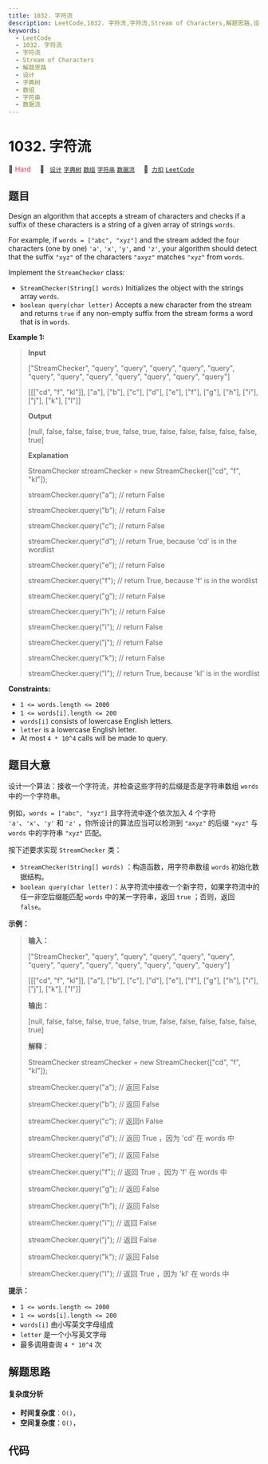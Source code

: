 ```yaml
---
title: 1032. 字符流
description: LeetCode,1032. 字符流,字符流,Stream of Characters,解题思路,设计,字典树,数组,字符串,数据流
keywords:
  - LeetCode
  - 1032. 字符流
  - 字符流
  - Stream of Characters
  - 解题思路
  - 设计
  - 字典树
  - 数组
  - 字符串
  - 数据流
---
```


# 1032. 字符流

🔴 <font color=#ff334b>Hard</font>&emsp; 🔖&ensp; [`设计`](/tag/design.md) [`字典树`](/tag/trie.md) [`数组`](/tag/array.md) [`字符串`](/tag/string.md) [`数据流`](/tag/data-stream.md)&emsp; 🔗&ensp;[`力扣`](https://leetcode.cn/problems/stream-of-characters) [`LeetCode`](https://leetcode.com/problems/stream-of-characters)

## 题目

Design an algorithm that accepts a stream of characters and checks if a suffix
of these characters is a string of a given array of strings `words`.

For example, if `words = ["abc", "xyz"]` and the stream added the four
characters (one by one) `'a'`, `'x'`, `'y'`, and `'z'`, your algorithm should
detect that the suffix `"xyz"` of the characters `"axyz"` matches `"xyz"` from
`words`.

Implement the `StreamChecker` class:

  * `StreamChecker(String[] words)` Initializes the object with the strings array `words`.
  * `boolean query(char letter)` Accepts a new character from the stream and returns `true` if any non-empty suffix from the stream forms a word that is in `words`.



**Example 1:**

> 
> 
> 
> 
> 
> **Input**
> 
> ["StreamChecker", "query", "query", "query", "query", "query", "query", "query", "query", "query", "query", "query", "query"]
> 
> [[["cd", "f", "kl"]], ["a"], ["b"], ["c"], ["d"], ["e"], ["f"], ["g"], ["h"], ["i"], ["j"], ["k"], ["l"]]
> 
> **Output**
> 
> [null, false, false, false, true, false, true, false, false, false, false, false, true]
> 
> 
> 
> **Explanation**
> 
> StreamChecker streamChecker = new StreamChecker(["cd", "f", "kl"]);
> 
> streamChecker.query("a"); // return False
> 
> streamChecker.query("b"); // return False
> 
> streamChecker.query("c"); // return False
> 
> streamChecker.query("d"); // return True, because 'cd' is in the wordlist
> 
> streamChecker.query("e"); // return False
> 
> streamChecker.query("f"); // return True, because 'f' is in the wordlist
> 
> streamChecker.query("g"); // return False
> 
> streamChecker.query("h"); // return False
> 
> streamChecker.query("i"); // return False
> 
> streamChecker.query("j"); // return False
> 
> streamChecker.query("k"); // return False
> 
> streamChecker.query("l"); // return True, because 'kl' is in the wordlist

**Constraints:**

  * `1 <= words.length <= 2000`
  * `1 <= words[i].length <= 200`
  * `words[i]` consists of lowercase English letters.
  * `letter` is a lowercase English letter.
  * At most `4 * 10^4` calls will be made to query.


## 题目大意

设计一个算法：接收一个字符流，并检查这些字符的后缀是否是字符串数组 `words` 中的一个字符串。

例如，`words = ["abc", "xyz"]` 且字符流中逐个依次加入 4 个字符 `'a'`、`'x'`、`'y'` 和 `'z'`
，你所设计的算法应当可以检测到 `"axyz"` 的后缀 `"xyz"` 与 `words` 中的字符串 `"xyz"` 匹配。

按下述要求实现 `StreamChecker` 类：

  * `StreamChecker(String[] words)` ：构造函数，用字符串数组 `words` 初始化数据结构。
  * `boolean query(char letter)`：从字符流中接收一个新字符，如果字符流中的任一非空后缀能匹配 `words` 中的某一字符串，返回 `true` ；否则，返回 `false`。



**示例：**

> 
> 
> 
> 
> 
> **输入：**
> 
> ["StreamChecker", "query", "query", "query", "query", "query", "query", "query", "query", "query", "query", "query", "query"]
> 
> [[["cd", "f", "kl"]], ["a"], ["b"], ["c"], ["d"], ["e"], ["f"], ["g"], ["h"], ["i"], ["j"], ["k"], ["l"]]
> 
> **输出：**
> 
> [null, false, false, false, true, false, true, false, false, false, false, false, true]
> 
> 
> 
> **解释：**
> 
> StreamChecker streamChecker = new StreamChecker(["cd", "f", "kl"]);
> 
> streamChecker.query("a"); // 返回 False
> 
> streamChecker.query("b"); // 返回 False
> 
> streamChecker.query("c"); // 返回n False
> 
> streamChecker.query("d"); // 返回 True ，因为 'cd' 在 words 中
> 
> streamChecker.query("e"); // 返回 False
> 
> streamChecker.query("f"); // 返回 True ，因为 'f' 在 words 中
> 
> streamChecker.query("g"); // 返回 False
> 
> streamChecker.query("h"); // 返回 False
> 
> streamChecker.query("i"); // 返回 False
> 
> streamChecker.query("j"); // 返回 False
> 
> streamChecker.query("k"); // 返回 False
> 
> streamChecker.query("l"); // 返回 True ，因为 'kl' 在 words 中
> 
> 



**提示：**

  * `1 <= words.length <= 2000`
  * `1 <= words[i].length <= 200`
  * `words[i]` 由小写英文字母组成
  * `letter` 是一个小写英文字母
  * 最多调用查询 `4 * 10^4` 次


## 解题思路

#### 复杂度分析

- **时间复杂度**：`O()`，
- **空间复杂度**：`O()`，

## 代码

```javascript

```